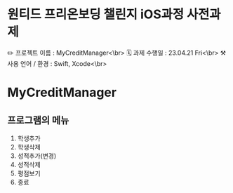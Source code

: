 # 원티드 프리온보딩 챌린지 iOS과정 사전과제
✏️ 프로젝트 이름 : MyCreditManager<\br>
🗓️ 과제 수행일 : 23.04.21 Fri<\br>
⚒️ 사용 언어 / 환경 : Swift, Xcode<\br>

# MyCreditManager
## 프로그램의 메뉴
1. 학생추가
2. 학생삭제
3. 성적추가(변경)
4. 성적삭제
5. 평점보기
6. 종료

